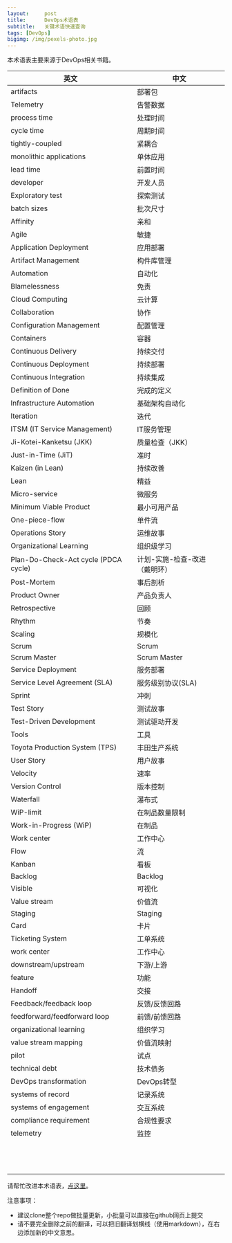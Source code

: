 ```yaml
---
layout:     post
title:      DevOps术语表
subtitle:   关键术语快速查询 
tags: [DevOps]
bigimg: /img/pexels-photo.jpg
---
```


本术语表主要来源于DevOps相关书籍。

| 英文 | 中文 |
| --- | --- |
| artifacts  |  部署包 |
| Telemetry | 告警数据 
| process time | 处理时间
| cycle time  | 周期时间
| tightly-coupled  | 紧耦合
| monolithic applications  | 单体应用
| lead time  | 前置时间|
| developer  | 开发人员
| Exploratory test  | 探索测试
| batch sizes  | 批次尺寸
| Affinity | 亲和
| Agile | 敏捷
| Application Deployment | 应用部署
| Artifact Management | 构件库管理
| Automation | 自动化
| Blamelessness | 免责
| Cloud Computing | 云计算
| Collaboration | 协作
| Configuration Management | 配置管理
| Containers | 容器
| Continuous Delivery | 持续交付
| Continuous Deployment | 持续部署
| Continuous Integration | 持续集成
| Definition of Done | 完成的定义
| Infrastructure Automation | 基础架构自动化
| Iteration | 迭代
| ITSM (IT Service Management) | IT服务管理
| Ji-Kotei-Kanketsu (JKK) | 质量检查（JKK）
| Just-in-Time (JiT) | 准时
| Kaizen (in Lean) | 持续改善
| Lean | 精益
| Micro-service | 微服务
| Minimum Viable Product | 最小可用产品
| One-piece-flow |单件流
| Operations Story | 运维故事
| Organizational Learning | 组织级学习
| Plan-Do-Check-Act cycle (PDCA cycle) | 计划-实施-检查-改进 （戴明环）
| Post-Mortem | 事后剖析
| Product Owner  | 产品负责人
| Retrospective | 回顾
| Rhythm  | 节奏
| Scaling  | 规模化
| Scrum | Scrum
| Scrum Master  | Scrum Master
| Service Deployment | 服务部署
| Service Level Agreement (SLA) | 服务级别协议(SLA)
| Sprint | 冲刺
| Test Story | 测试故事
| Test-Driven Development | 测试驱动开发
| Tools | 工具
| Toyota Production System (TPS) | 丰田生产系统
| User Story | 用户故事
| Velocity  | 速率
| Version Control | 版本控制
| Waterfall | 瀑布式
| WiP-limit | 在制品数量限制
| Work-in-Progress (WiP) | 在制品
| Work center | 工作中心
| Flow | 流
| Kanban | 看板
| Backlog | Backlog
| Visible | 可视化
| Value stream | 价值流
| Staging | Staging
| Card | 卡片
| Ticketing System | 工单系统
| work center | 工作中心
| downstream/upstream | 下游/上游
| feature | 功能
| Handoff | 交接
| Feedback/feedback loop | 反馈/反馈回路
| feedforward/feedforward loop | 前馈/前馈回路
| organizational learning | 组织学习
| value stream mapping | 价值流映射
| pilot | 试点
| technical debt | 技术债务
| DevOps transformation | DevOps转型
| systems of record | 记录系统
| systems of engagement | 交互系统
| compliance requirement | 合规性要求
| telemetry | 监控
|  | 
|  | 
|  | 
|  | 
|  | 
|  | 
|  | 
|  | 
|  | 
|  | 
|  | 
|  | 
|  | 

请帮忙改进本术语表，[点这里](https://github.com/martinliu/martinliu.github.io/blob/master/_posts/2017-01-07-devops-glossary.md)。

注意事项：

* 建议clone整个repo做批量更新，小批量可以直接在github网页上提交
* 请不要完全删除之前的翻译，可以把旧翻译划横线（使用markdown），在右边添加新的中文意思。

